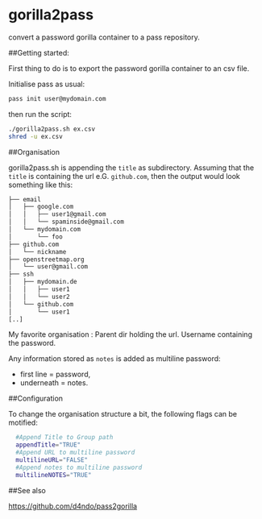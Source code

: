 # gorilla2pass

convert a password gorilla container to a pass repository.

##Getting started:

First thing to do is to export the password gorilla container to an csv file.

Initialise pass as usual:

```bash
pass init user@mydomain.com
```
then run the script:

```bash
./gorilla2pass.sh ex.csv
shred -u ex.csv
```

##Organisation 

gorilla2pass.sh is appending the ```title``` as subdirectory. Assuming that the ```title``` is containing the url e.G. ```github.com```, then the output would look something like this:

```bash
├── email
│   ├── google.com
│   │   ├── user1@gmail.com
│   │   └── spaminside@gmail.com
│   └── mydomain.com
│       └── foo
├── github.com
│   └── nickname
├── openstreetmap.org
│   └── user@gmail.com
├── ssh
│   ├── mydomain.de
│   │   ├── user1
│   │   └── user2
│   └── github.com
│       └── user1
[..]
```

My favorite organisation : Parent dir holding the url. Username containing the password. 

Any information stored as ```notes``` is added as multiline password:

+ first line = password, 
+ underneath = notes.

##Configuration

To change the organisation structure a bit, the following flags can be motified:

```bash
  #Append Title to Group path
  appendTitle="TRUE"
  #Append URL to multiline password
  multilineURL="FALSE"
  #Append notes to multiline password
  multilineNOTES="TRUE"
```

##See also

https://github.com/d4ndo/pass2gorilla
